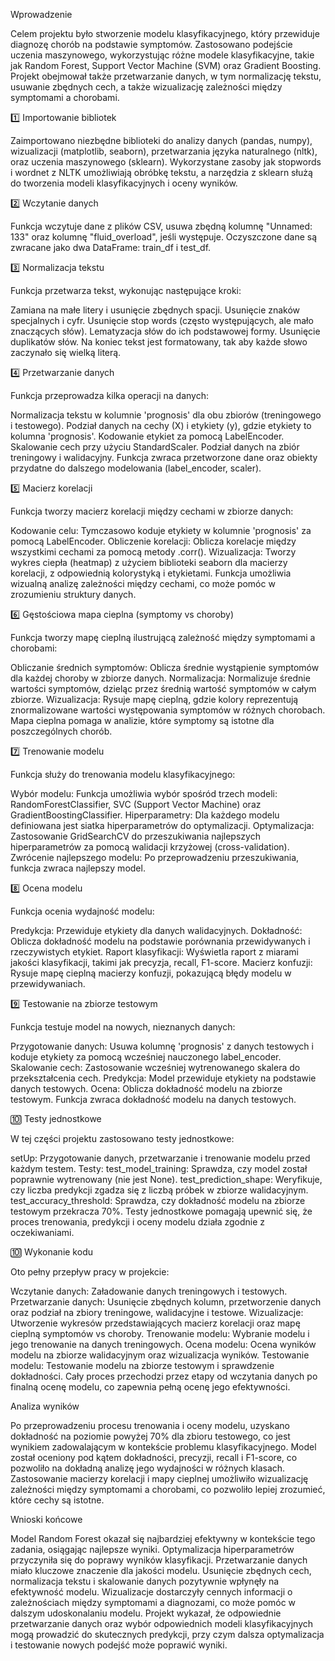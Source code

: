 Wprowadzenie  

Celem projektu było stworzenie modelu klasyfikacyjnego, który przewiduje diagnozę chorób na podstawie symptomów. Zastosowano podejście uczenia maszynowego, wykorzystując różne modele klasyfikacyjne, takie jak Random Forest, Support Vector Machine (SVM) oraz Gradient Boosting. Projekt obejmował także przetwarzanie danych, w tym normalizację tekstu, usuwanie zbędnych cech, a także wizualizację zależności między symptomami a chorobami.

1️⃣ Importowanie bibliotek  

Zaimportowano niezbędne biblioteki do analizy danych (pandas, numpy), wizualizacji (matplotlib, seaborn), przetwarzania języka naturalnego (nltk), oraz uczenia maszynowego (sklearn). Wykorzystane zasoby jak stopwords i wordnet z NLTK umożliwiają obróbkę tekstu, a narzędzia z sklearn służą do tworzenia modeli klasyfikacyjnych i oceny wyników.

2️⃣ Wczytanie danych  

Funkcja wczytuje dane z plików CSV, usuwa zbędną kolumnę "Unnamed: 133" oraz kolumnę "fluid_overload", jeśli występuje. Oczyszczone dane są zwracane jako dwa DataFrame: train_df i test_df.

3️⃣ Normalizacja tekstu  

Funkcja przetwarza tekst, wykonując następujące kroki:

Zamiana na małe litery i usunięcie zbędnych spacji.
Usunięcie znaków specjalnych i cyfr.
Usunięcie stop words (często występujących, ale mało znaczących słów).
Lematyzacja słów do ich podstawowej formy.
Usunięcie duplikatów słów.
Na koniec tekst jest formatowany, tak aby każde słowo zaczynało się wielką literą.

4️⃣ Przetwarzanie danych  

Funkcja przeprowadza kilka operacji na danych:

Normalizacja tekstu w kolumnie 'prognosis' dla obu zbiorów (treningowego i testowego).
Podział danych na cechy (X) i etykiety (y), gdzie etykiety to kolumna 'prognosis'.
Kodowanie etykiet za pomocą LabelEncoder.
Skalowanie cech przy użyciu StandardScaler.
Podział danych na zbiór treningowy i walidacyjny.
Funkcja zwraca przetworzone dane oraz obiekty przydatne do dalszego modelowania (label_encoder, scaler).

5️⃣ Macierz korelacji  

Funkcja tworzy macierz korelacji między cechami w zbiorze danych:

Kodowanie celu: Tymczasowo koduje etykiety w kolumnie 'prognosis' za pomocą LabelEncoder.
Obliczenie korelacji: Oblicza korelacje między wszystkimi cechami za pomocą metody .corr().
Wizualizacja: Tworzy wykres ciepła (heatmap) z użyciem biblioteki seaborn dla macierzy korelacji, z odpowiednią kolorystyką i etykietami.
Funkcja umożliwia wizualną analizę zależności między cechami, co może pomóc w zrozumieniu struktury danych.

6️⃣ Gęstościowa mapa cieplna (symptomy vs choroby)  

Funkcja tworzy mapę cieplną ilustrującą zależność między symptomami a chorobami:

Obliczanie średnich symptomów: Oblicza średnie wystąpienie symptomów dla każdej choroby w zbiorze danych.
Normalizacja: Normalizuje średnie wartości symptomów, dzieląc przez średnią wartość symptomów w całym zbiorze.
Wizualizacja: Rysuje mapę cieplną, gdzie kolory reprezentują znormalizowane wartości występowania symptomów w różnych chorobach.
Mapa cieplna pomaga w analizie, które symptomy są istotne dla poszczególnych chorób.

7️⃣ Trenowanie modelu  

Funkcja służy do trenowania modelu klasyfikacyjnego:

Wybór modelu: Funkcja umożliwia wybór spośród trzech modeli: RandomForestClassifier, SVC (Support Vector Machine) oraz GradientBoostingClassifier.
Hiperparametry: Dla każdego modelu definiowana jest siatka hiperparametrów do optymalizacji.
Optymalizacja: Zastosowanie GridSearchCV do przeszukiwania najlepszych hiperparametrów za pomocą walidacji krzyżowej (cross-validation).
Zwrócenie najlepszego modelu: Po przeprowadzeniu przeszukiwania, funkcja zwraca najlepszy model.

8️⃣ Ocena modelu  

Funkcja ocenia wydajność modelu:

Predykcja: Przewiduje etykiety dla danych walidacyjnych.
Dokładność: Oblicza dokładność modelu na podstawie porównania przewidywanych i rzeczywistych etykiet.
Raport klasyfikacji: Wyświetla raport z miarami jakości klasyfikacji, takimi jak precyzja, recall, F1-score.
Macierz konfuzji: Rysuje mapę cieplną macierzy konfuzji, pokazującą błędy modelu w przewidywaniach.

9️⃣ Testowanie na zbiorze testowym 

Funkcja testuje model na nowych, nieznanych danych:

Przygotowanie danych: Usuwa kolumnę 'prognosis' z danych testowych i koduje etykiety za pomocą wcześniej nauczonego label_encoder.
Skalowanie cech: Zastosowanie wcześniej wytrenowanego skalera do przekształcenia cech.
Predykcja: Model przewiduje etykiety na podstawie danych testowych.
Ocena: Oblicza dokładność modelu na zbiorze testowym.
Funkcja zwraca dokładność modelu na danych testowych.

🔟 Testy jednostkowe  

W tej części projektu zastosowano testy jednostkowe:

setUp: Przygotowanie danych, przetwarzanie i trenowanie modelu przed każdym testem.
Testy:
test_model_training: Sprawdza, czy model został poprawnie wytrenowany (nie jest None).
test_prediction_shape: Weryfikuje, czy liczba predykcji zgadza się z liczbą próbek w zbiorze walidacyjnym.
test_accuracy_threshold: Sprawdza, czy dokładność modelu na zbiorze testowym przekracza 70%.
Testy jednostkowe pomagają upewnić się, że proces trenowania, predykcji i oceny modelu działa zgodnie z oczekiwaniami.

🔟 Wykonanie kodu  

Oto pełny przepływ pracy w projekcie:

Wczytanie danych: Załadowanie danych treningowych i testowych.
Przetwarzanie danych: Usunięcie zbędnych kolumn, przetworzenie danych oraz podział na zbiory treningowe, walidacyjne i testowe.
Wizualizacje: Utworzenie wykresów przedstawiających macierz korelacji oraz mapę cieplną symptomów vs choroby.
Trenowanie modelu: Wybranie modelu i jego trenowanie na danych treningowych.
Ocena modelu: Ocena wyników modelu na zbiorze walidacyjnym oraz wizualizacja wyników.
Testowanie modelu: Testowanie modelu na zbiorze testowym i sprawdzenie dokładności.
Cały proces przechodzi przez etapy od wczytania danych po finalną ocenę modelu, co zapewnia pełną ocenę jego efektywności.

Analiza wyników  

Po przeprowadzeniu procesu trenowania i oceny modelu, uzyskano dokładność na poziomie powyżej 70% dla zbioru testowego, co jest wynikiem zadowalającym w kontekście problemu klasyfikacyjnego. Model został oceniony pod kątem dokładności, precyzji, recall i F1-score, co pozwoliło na dokładną analizę jego wydajności w różnych klasach. Zastosowanie macierzy korelacji i mapy cieplnej umożliwiło wizualizację zależności między symptomami a chorobami, co pozwoliło lepiej zrozumieć, które cechy są istotne.

Wnioski końcowe  

Model Random Forest okazał się najbardziej efektywny w kontekście tego zadania, osiągając najlepsze wyniki. Optymalizacja hiperparametrów przyczyniła się do poprawy wyników klasyfikacji.
Przetwarzanie danych miało kluczowe znaczenie dla jakości modelu. Usunięcie zbędnych cech, normalizacja tekstu i skalowanie danych pozytywnie wpłynęły na efektywność modelu.
Wizualizacje dostarczyły cennych informacji o zależnościach między symptomami a diagnozami, co może pomóc w dalszym udoskonalaniu modelu.
Projekt wykazał, że odpowiednie przetwarzanie danych oraz wybór odpowiednich modeli klasyfikacyjnych mogą prowadzić do skutecznych predykcji, przy czym dalsza optymalizacja i testowanie nowych podejść może poprawić wyniki.